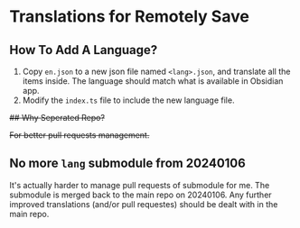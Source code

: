 # Translations for Remotely Save

## How To Add A Language?

1. Copy `en.json` to a new json file named `<lang>.json`, and translate all the items inside. The language should match what is available in Obsidian app.
2. Modify the `index.ts` file to include the new language file.

~~## Why Seperated Repo?~~

~~For better pull requests management.~~

## No more `lang` submodule from 20240106

It's actually harder to manage pull requests of submodule for me. The submodule is merged back to the main repo on 20240106. Any further improved translations (and/or pull requestes) should be dealt with in the main repo.
